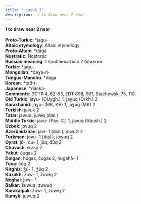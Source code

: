 ```yaml
---
title: " javuk 2"
description:  1 to draw near 2 near
---
```

<strong> 1 to draw near 2 near</strong><br><br>
<strong>Proto-Turkic</strong>:  *jạgu-<br>
<strong>Altaic etymology</strong>:  Altaic etymology<br>
<strong> Proto-Altaic</strong>:  *dắgá<br>
<strong>Nostratic</strong>:  Nostratic<br>
<strong>Russian meaning</strong>:  1 приближаться 2 близкий<br>
<strong>Turkic</strong>:  *jạgu-<br>
<strong>Mongolian</strong>:  *daɣa-ri-<br>
<strong>Tungus-Manchu</strong>:  *daga<br>
<strong>Korean</strong>:  *ta(h)-<br>
<strong>Japanese</strong>:  *dánká-<br>
<strong>Comments</strong>:  ЭСТЯ 4, 62-63, EDT 898, 901, Stachowski 75, 110.<br>
<strong>Old Turkic</strong>:  jaɣu- (OUygh.) 1, jaɣuq (Orkh.) 2<br>
<strong>Karakhanid</strong>:  jaɣu- (MK, KB) 1, jaɣuq (MK) 2<br>
<strong>Turkish</strong>:  javuk 2<br>
<strong>Tatar</strong>:  jawuq, juwɨq (dial.)<br>
<strong>Middle Turkic</strong>:  javu- (Pav. C.) 1, javuq (Abush.) 2<br>
<strong>Uzbek</strong>:  jɔvuq 2<br>
<strong>Azerbaidzhan</strong>:  javɨ- 1 (dial.), jowuG 2<br>
<strong>Turkmen</strong>:  jovu- 1 (dial.), jowuq 2<br>
<strong>Oyrat</strong>:  jū-, d́u- 1, jūq, d́ūq 2<br>
<strong>Chuvash</strong>:  śɨvъx 2<br>
<strong>Yakut</strong>:  čugas 2<br>
<strong>Dolgan</strong>:  hugas, čugas 2, hugahā- 1<br>
<strong>Tuva</strong>:  čōq 2<br>
<strong>Kirghiz</strong>:  ǯū- 1, ǯūq 2<br>
<strong>Kazakh</strong>:  žuw- 1, žuwɨq 2<br>
<strong>Noghai</strong>:  juwɨ- 1<br>
<strong>Balkar</strong>:  žuwuq, zuwuq<br>
<strong>Karakalpak</strong>:  žuw- 1, žuwɨq 2<br>
<strong>Kumyk</strong>:  juwuq 2<br>


